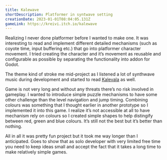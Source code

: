 ```yaml
---
title: Kalewave
shortDescription: Platformer in syntwave setting
creationDate: 2023-01-01T08:04:05.131Z
gameLink: https://kreivi.itch.io/kalewave
---
```

Realizing I never done platformer before I wanted to make one. It was interesting to read and implement different detailed mechanisms (such as coyote time, input buffering etc.) that go into platformer character movement. I tried creating the character and it’s movement as reusable and configurable as possible by separating the functionality into addon for Godot.

The theme kind of stroke me mid-project as I listened a lot of synthwave music during development and started to read [Kalevala](https://en.wikipedia.org/wiki/Kalevala) as well.

Game is not very long and without any threats there’s no risk involved in gameplay. I wanted to introduce simple puzzle mechanisms to have some other challenge than the level navigation and jump timing. Combining colours was something that I thought earlier in another prototype so I implemented it into this game. I realize it’s not accessible at all to have mechanism rely on colours so I created simple shapes to help distingify between red, green and blue colours. It’s still not the best but it’s better than nothing.

All in all it was pretty fun project but it took me way longer than I anticipated. Goes to show that as solo developer with very limited free time you need to keep ideas small and accept the fact that it takes a long time to make relatively simple games.